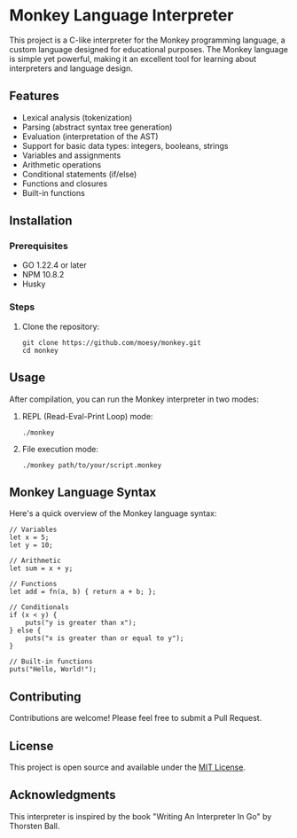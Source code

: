 # Monkey Language Interpreter

This project is a C-like interpreter for the Monkey programming language, a custom language designed for educational purposes. The Monkey language is simple yet powerful, making it an excellent tool for learning about interpreters and language design.

## Features
- Lexical analysis (tokenization)
- Parsing (abstract syntax tree generation)
- Evaluation (interpretation of the AST)
- Support for basic data types: integers, booleans, strings
- Variables and assignments
- Arithmetic operations
- Conditional statements (if/else)
- Functions and closures
- Built-in functions

## Installation

### Prerequisites

- GO 1.22.4 or later
- NPM 10.8.2
- Husky

### Steps

1. Clone the repository:
   ```
   git clone https://github.com/moesy/monkey.git
   cd monkey
   ```

## Usage

After compilation, you can run the Monkey interpreter in two modes:

1. REPL (Read-Eval-Print Loop) mode:
   ```
   ./monkey
   ```

2. File execution mode:
   ```
   ./monkey path/to/your/script.monkey
   ```

## Monkey Language Syntax

Here's a quick overview of the Monkey language syntax:

```monkey
// Variables
let x = 5;
let y = 10;

// Arithmetic
let sum = x + y;

// Functions
let add = fn(a, b) { return a + b; };

// Conditionals
if (x < y) {
    puts("y is greater than x");
} else {
    puts("x is greater than or equal to y");
}

// Built-in functions
puts("Hello, World!");
```

## Contributing

Contributions are welcome! Please feel free to submit a Pull Request.

## License

This project is open source and available under the [MIT License](LICENSE).

## Acknowledgments

This interpreter is inspired by the book "Writing An Interpreter In Go" by Thorsten Ball.
